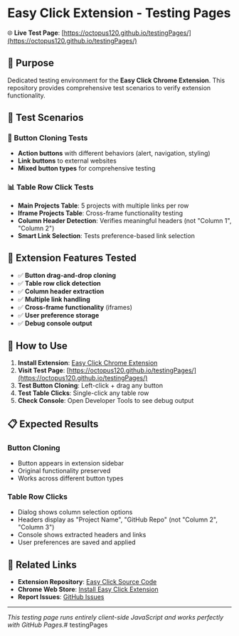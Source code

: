 # Easy Click Extension - Testing Pages

🌐 **Live Test Page**: [https://octopus120.github.io/testingPages/](https://octopus120.github.io/testingPages/)

## 🎯 Purpose

Dedicated testing environment for the **Easy Click Chrome Extension**. This repository provides comprehensive test scenarios to verify extension functionality.

## 🧪 Test Scenarios

### 🔘 Button Cloning Tests
- **Action buttons** with different behaviors (alert, navigation, styling)
- **Link buttons** to external websites  
- **Mixed button types** for comprehensive testing

### 📊 Table Row Click Tests
- **Main Projects Table**: 5 projects with multiple links per row
- **Iframe Projects Table**: Cross-frame functionality testing
- **Column Header Detection**: Verifies meaningful headers (not "Column 1", "Column 2")
- **Smart Link Selection**: Tests preference-based link selection

## 🔧 Extension Features Tested

- ✅ **Button drag-and-drop cloning**
- ✅ **Table row click detection**
- ✅ **Column header extraction** 
- ✅ **Multiple link handling**
- ✅ **Cross-frame functionality** (iframes)
- ✅ **User preference storage**
- ✅ **Debug console output**

## 🚀 How to Use

1. **Install Extension**: [Easy Click Chrome Extension](https://chrome.google.com/webstore)
2. **Visit Test Page**: [https://octopus120.github.io/testingPages/](https://octopus120.github.io/testingPages/)
3. **Test Button Cloning**: Left-click + drag any button
4. **Test Table Clicks**: Single-click any table row
5. **Check Console**: Open Developer Tools to see debug output

## 📋 Expected Results

### Button Cloning
- Button appears in extension sidebar
- Original functionality preserved
- Works across different button types

### Table Row Clicks  
- Dialog shows column selection options
- Headers display as "Project Name", "GitHub Repo" (not "Column 2", "Column 3")
- Console shows extracted headers and links
- User preferences are saved and applied

## 🔗 Related Links

- **Extension Repository**: [Easy Click Source Code](https://github.com/Octopus120/AutoTextPluginFirefox-)
- **Chrome Web Store**: [Install Easy Click Extension](https://chrome.google.com/webstore)
- **Report Issues**: [GitHub Issues](https://github.com/Octopus120/AutoTextPluginFirefox-/issues)

---

*This testing page runs entirely client-side JavaScript and works perfectly with GitHub Pages.*# testingPages
